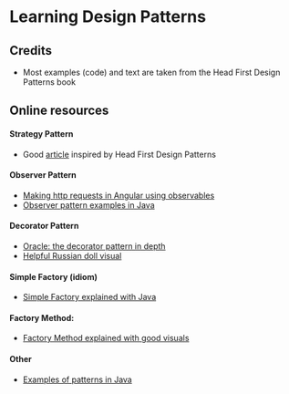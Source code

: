 # Learning Design Patterns

## Credits
- Most examples (code) and text are taken from the Head First Design Patterns book

## Online resources

#### Strategy Pattern
- Good [article](https://www.freecodecamp.org/news/the-strategy-pattern-explained-using-java-bc30542204e0/) inspired by Head First Design Patterns

#### Observer Pattern
- [Making http requests in Angular using observables](https://vegibit.com/how-to-make-http-requests-in-angular-using-observables/)
- [Observer pattern examples in Java](https://www.baeldung.com/java-observer-pattern) 

#### Decorator Pattern
- [Oracle: the decorator pattern in depth](https://blogs.oracle.com/javamagazine/the-decorator-pattern-in-depth)
- [Helpful Russian doll visual](https://refactoring.guru/design-patterns/decorator)

#### Simple Factory (idiom)
- [Simple Factory explained with Java](https://medium.com/nestedif/java-simple-factory-pattern-9c2538dd0265)

#### Factory Method: 
- [Factory Method explained with good visuals](https://refactoring.guru/design-patterns/factory-method)

#### Other
- [Examples of patterns in Java](https://stackoverflow.com/questions/1673841/examples-of-gof-design-patterns-in-javas-core-libraries/2707195#2707195)


